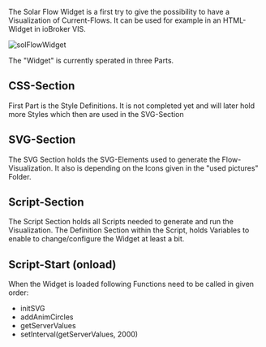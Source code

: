 The Solar Flow Widget is a first try to give the possibility to have a Visualization of Current-Flows. It can be used for example in an HTML-Widget in ioBroker VIS.

![solFlowWidget](https://www.photovoltaikforum.com/core/attachment/244127-solar-widget-gif/)

The "Widget" is currently sperated in three Parts.

## CSS-Section
First Part is the Style Definitions. It is not completed yet and will later hold more Styles which then are used in the SVG-Section

## SVG-Section
The SVG Section holds the SVG-Elements used to generate the Flow-Visualization. It also is depending on the Icons given in the "used pictures"  Folder.

## Script-Section
The Script Section holds all Scripts needed to generate and run the Visualization.
The Definition Section within the Script, holds Variables to enable to change/configure the Widget at least a bit.

## Script-Start (onload)
When the Widget is loaded following Functions need to be called in given order:
* initSVG
* addAnimCircles
* getServerValues
* setInterval(getServerValues, 2000)